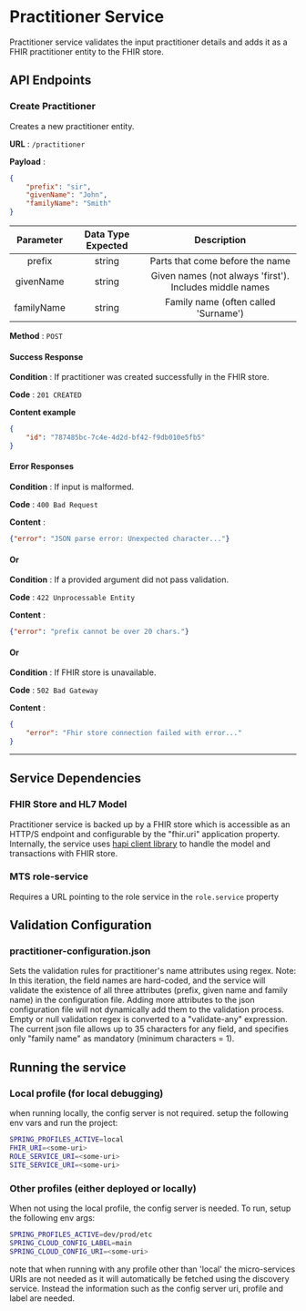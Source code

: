 # Practitioner Service
Practitioner service validates the input practitioner details and adds it as a FHIR practitioner entity to the FHIR store.

## API Endpoints
### Create Practitioner
Creates a new practitioner entity.

**URL** : `/practitioner`

**Payload** :

```json
{
    "prefix": "sir",
    "givenName": "John",
    "familyName": "Smith"
}
```

| Parameter | Data Type Expected |                                                       Description                                                      |
|:---------:|:------------------:|:----------------------------------------------------------------------------------------------------------------------:|
|     prefix    |       string       | Parts that come before the name |
|     givenName    |       string       | Given names (not always 'first'). Includes middle names |
|     familyName    |       string       | Family name (often called 'Surname') |


**Method** : `POST`

#### Success Response

**Condition** : If practitioner was created successfully in the FHIR store.

**Code** : `201 CREATED`

**Content example**

```json
{
    "id": "787485bc-7c4e-4d2d-bf42-f9db010e5fb5"
}
```

#### Error Responses

**Condition** : If input is malformed.

**Code** : `400 Bad Request`

**Content** :
```json
{"error": "JSON parse error: Unexpected character..."}
```

#### Or

**Condition** : If a provided argument did not pass validation.

**Code** : `422 Unprocessable Entity`

**Content** :
```json
{"error": "prefix cannot be over 20 chars."}
```
#### Or

**Condition** : If FHIR store is unavailable.

**Code** : `502 Bad Gateway`

**Content** :

```json
{
    "error": "Fhir store connection failed with error..."
}
```
___

## Service Dependencies

### FHIR Store and HL7 Model
Practitioner service is backed up by a FHIR store which is accessible as an HTTP/S endpoint and configurable by the "fhir.uri" application property.
Internally, the service uses [hapi client library](https://hapifhir.io/hapi-fhir/docs/client/examples.html) to handle the model and transactions with FHIR store.

### MTS role-service
Requires a URL pointing to the role service in the `role.service` property

## Validation Configuration


### practitioner-configuration.json

Sets the validation rules for practitioner's name attributes using regex.
Note: In this iteration, the field names are hard-coded, and the service will validate the existence of all three attributes (prefix, given name and family name) in the configuration file. Adding more attributes to the json configuration file will not dynamically add them to the validation process.
Empty or null validation regex is converted to a "validate-any" expression.
The current json file allows up to 35 characters for any field, and specifies only "family name" as mandatory (minimum characters = 1).

## Running the service

### Local profile (for local debugging)
when running locally, the config server is not required. setup the following env vars and run the project:

```sh
SPRING_PROFILES_ACTIVE=local
FHIR_URI=<some-uri>
ROLE_SERVICE_URI=<some-uri>
SITE_SERVICE_URI=<some-uri>
```

### Other profiles (either deployed or locally)
When not using the local profile, the config server is needed.
To run, setup the following env args:

```sh
SPRING_PROFILES_ACTIVE=dev/prod/etc
SPRING_CLOUD_CONFIG_LABEL=main
SPRING_CLOUD_CONFIG_URI=<some-uri>
```

note that when running with any profile other than 'local' the micro-services URIs are not needed as it will automatically be fetched using the discovery service.
Instead the information such as the config server uri, profile and label are needed.